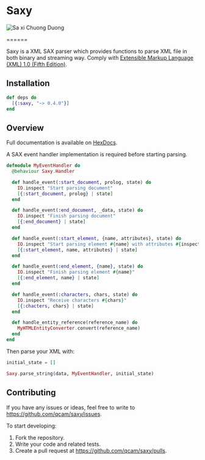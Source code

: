 # Saxy

![Sa xi Chuong Duong](http://www.alan.vn/files/posts/made-in-viet-nam/2017/03/xa-xi-chuong-duong-1488861958.jpg)

======

Saxy is a XML SAX parser which provides functions to parse XML file in both binary and streaming way.
Comply with [Extensible Markup Language (XML) 1.0 (Fifth Edition)](https://www.w3.org/TR/xml/).

## Installation

```elixir
def deps do
  [{:saxy, "~> 0.4.0"}]
end
```

## Overview

Full documentation is available on [HexDocs](https://hexdocs.pm/saxy/).

A SAX event handler implementation is required before starting parsing.

```elixir
defmodule MyEventHandler do
  @behaviour Saxy.Handler

  def handle_event(:start_document, prolog, state) do
    IO.inspect "Start parsing document"
    [{:start_document, prolog} | state]
  end

  def handle_event(:end_document, _data, state) do
    IO.inspect "Finish parsing document"
    [{:end_document} | state]
  end

  def handle_event(:start_element, {name, attributes}, state) do
    IO.inspect "Start parsing element #{name} with attributes #{inspect(attributes)}"
    [{:start_element, name, attributes} | state]
  end

  def handle_event(:end_element, {name}, state) do
    IO.inspect "Finish parsing element #{name}"
    [{:end_element, name} | state]
  end

  def handle_event(:characters, chars, state) do
    IO.inspect "Receive characters #{chars}"
    [{:chacters, chars} | state]
  end

  def handle_entity_reference(reference_name) do
    MyHTMLEntityConverter.convert(reference_name)
  end
end
```

Then parse your XML with:

```elixir
initial_state = []

Saxy.parse_string(data, MyEventHandler, initial_state)
```

## Contributing

If you have any issues or ideas, feel free to write to https://github.com/qcam/saxy/issues.

To start developing:

1. Fork the repository.
2. Write your code and related tests.
3. Create a pull request at https://github.com/qcam/saxy/pulls.
